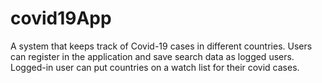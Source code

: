 # covid19App
A system that keeps track of Covid-19 cases in different  countries. Users can register in the  application and save search data as logged users. Logged-in user  can put countries on a watch list for their covid  cases.
